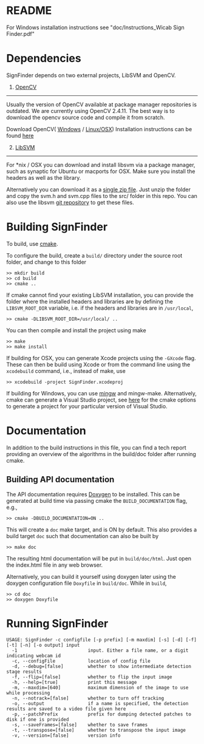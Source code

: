 # README #

For Windows installation instructions see "doc/Instructions_Wicab Sign Finder.pdf"

Dependencies
=============
SignFinder depends on two external projects, LibSVM and OpenCV.

1. [OpenCV](http://www.opencv.org)
-------------------------------
Usually the version of OpenCV available at package manager repositories is outdated. We are currently using OpenCV 2.4.11. The best way is to download the opencv source code and compile it from scratch.

Download OpenCV( [Windows](https://sourceforge.net/projects/opencvlibrary/files/opencv-win/2.4.11/opencv-2.4.11.exe/download) / [Linux/OSX](https://github.com/Itseez/opencv/archive/2.4.11.zip)) Installation instructions can be found [here](http://docs.opencv.org/doc/tutorials/introduction/table_of_content_introduction/table_of_content_introduction.html)


2. [LibSVM](https://www.csie.ntu.edu.tw/~cjlin/libsvm/)
----------------------------------------------------
For *nix / OSX you can download and install libsvm via a package manager, such as synaptic for Ubuntu or 
macports for OSX. Make sure you install the headers as well as the library.

Alternatively you can download it as a [single zip file](http://www.csie.ntu.edu.tw/~cjlin/cgi-bin/libsvm.cgi?+http://www.csie.ntu.edu.tw/~cjlin/libsvm+zip). Just unzip the folder and copy the svm.h and svm.cpp files to the src/ folder in this repo. You can also use the libsvm [git repository](https://github.com/cjlin1/libsvm) to get these files.


Building SignFinder
=======================
To build, use [cmake](http://www.cmake.org/).

To configure the build, create a `build/` directory under the source root folder, and change to this folder

    >> mkdir build
    >> cd build
    >> cmake ..

If cmake cannot find your existing LibSVM installation, you can provide the folder where the installed headers and libraries are by defining the `LIBSVM_ROOT_DIR` variable, i.e. if the headers and libraries are in `/usr/local`, 

    >> cmake -DLIBSVM_ROOT_DIR=/usr/local/ ..

You can then compile and install the project using make

    >> make
    >> make install

If building for OSX, you can generate Xcode projects using the `-GXcode` flag. These can then be build using Xcode or from the command line using the `xcodebuild` command, i.e., instead of make, use

    >> xcodebuild -project SignFinder.xcodeproj

If building for Windows, you can use [mingw](http://sourceforge.net/projects/tdm-gcc/files/TDM-GCC%20Installer/tdm64-gcc-4.9.2-3.exe/download) and mingw-make. Alternatively, cmake can generate a Visual Studio project, see [here](http://www.cmake.org/cmake/help/v3.0/manual/cmake-generators.7.html) for the cmake options to generate a project for your particular version of Visual Studio.

Documentation
=====
In addition to the build instructions in this file, you can find a tech report providing an overview of the algorithms in the build/doc folder after running cmake.

Building API documentation
--------------------------

The API documentation requires [Doxygen](http://www.stack.nl/~dimitri/doxygen/index.html) to be installed. This can be generated at build time via passing cmake the `BUILD_DOCUMENTATION` flag, e.g.,

    >> cmake -DBUILD_DOCUMENTATION=ON ..
    
This will create a `doc` make target, and is ON by default. This also provides a build target `doc` such that documentation can also be built by 

    >> make doc
    
The resulting html documentation will be put in `build/doc/html`. Just open the index.html file in any web browser.

Alternatively, you can build it yourself using doxygen later using the doxygen configuration file `Doxyfile` in `build/doc`. While in `build`,

    >> cd doc
    >> doxygen Doxyfile
    
Running SignFinder
===================

```
USAGE: SignFinder -c configfile [-p prefix] [-m maxdim] [-s] [-d] [-f] [-t] [-n] [-o output] input
  -1                          input. Either a file name, or a digit indicating webcam id                            
  -c, --configFile            location of config file                         
  -d, --debug=[false]         whether to show intermediate detection stage results                                         
  -f, --flip=[false]          whether to flip the input image                 
  -h, --help=[true]           print this message                              
  -m, --maxdim=[640]          maximum dimension of the image to use while processing                              
  -n, --notrack=[false]       whether to turn off tracking                    
  -o, --output                if a name is specified, the detection results are saved to a video file given here
  -p, --patchPrefix           prefix for dumping detected patches to disk if one is provided                         
  -s, --saveFrames=[false]    whether to save frames                          
  -t, --transpose=[false]     whether to transpose the input image            
  -v, --version=[false]       version info                                    
```
